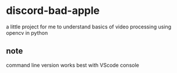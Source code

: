 # discord-bad-apple
a little project for me to understand basics of video processing using opencv in python
## note
command line version works best with VScode console
